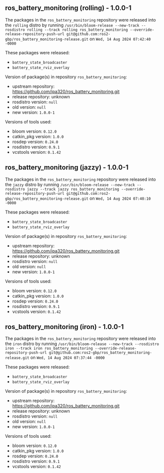 ## ros_battery_monitoring (rolling) - 1.0.0-1

The packages in the `ros_battery_monitoring` repository were released into the `rolling` distro by running `/usr/bin/bloom-release --new-track --rosdistro rolling --track rolling ros_battery_monitoring --override-release-repository-push-url git@github.com:ros2-gbp/ros_battery_monitoring-release.git` on `Wed, 14 Aug 2024 07:42:40 -0000`

These packages were released:
- `battery_state_broadcaster`
- `battery_state_rviz_overlay`

Version of package(s) in repository `ros_battery_monitoring`:

- upstream repository: https://github.com/ipa320/ros_battery_monitoring.git
- release repository: unknown
- rosdistro version: `null`
- old version: `null`
- new version: `1.0.0-1`

Versions of tools used:

- bloom version: `0.12.0`
- catkin_pkg version: `1.0.0`
- rosdep version: `0.24.0`
- rosdistro version: `0.9.1`
- vcstools version: `0.1.42`


## ros_battery_monitoring (jazzy) - 1.0.0-1

The packages in the `ros_battery_monitoring` repository were released into the `jazzy` distro by running `/usr/bin/bloom-release --new-track --rosdistro jazzy --track jazzy ros_battery_monitoring --override-release-repository-push-url git@github.com:ros2-gbp/ros_battery_monitoring-release.git` on `Wed, 14 Aug 2024 07:40:10 -0000`

These packages were released:
- `battery_state_broadcaster`
- `battery_state_rviz_overlay`

Version of package(s) in repository `ros_battery_monitoring`:

- upstream repository: https://github.com/ipa320/ros_battery_monitoring.git
- release repository: unknown
- rosdistro version: `null`
- old version: `null`
- new version: `1.0.0-1`

Versions of tools used:

- bloom version: `0.12.0`
- catkin_pkg version: `1.0.0`
- rosdep version: `0.24.0`
- rosdistro version: `0.9.1`
- vcstools version: `0.1.42`


## ros_battery_monitoring (iron) - 1.0.0-1

The packages in the `ros_battery_monitoring` repository were released into the `iron` distro by running `/usr/bin/bloom-release --new-track --rosdistro iron --track iron ros_battery_monitoring --override-release-repository-push-url git@github.com:ros2-gbp/ros_battery_monitoring-release.git` on `Wed, 14 Aug 2024 07:37:44 -0000`

These packages were released:
- `battery_state_broadcaster`
- `battery_state_rviz_overlay`

Version of package(s) in repository `ros_battery_monitoring`:

- upstream repository: https://github.com/ipa320/ros_battery_monitoring.git
- release repository: unknown
- rosdistro version: `null`
- old version: `null`
- new version: `1.0.0-1`

Versions of tools used:

- bloom version: `0.12.0`
- catkin_pkg version: `1.0.0`
- rosdep version: `0.24.0`
- rosdistro version: `0.9.1`
- vcstools version: `0.1.42`


